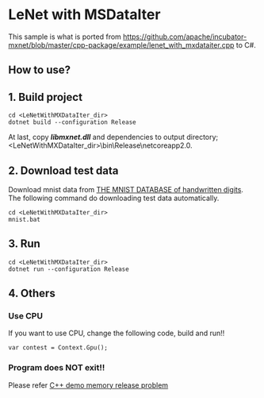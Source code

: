 ﻿# LeNet with MSDataIter

This sample is what is ported from https://github.com/apache/incubator-mxnet/blob/master/cpp-package/example/lenet_with_mxdataiter.cpp to C#.

## How to use?

## 1. Build project

````
cd <LeNetWithMXDataIter_dir>
dotnet build --configuration Release
````

At last, copy ***libmxnet.dll*** and dependencies to output directory; &lt;LeNetWithMXDataIter_dir&gt;\bin\Release\netcoreapp2.0.

## 2. Download test data

Download mnist data from [THE MNIST DATABASE of handwritten digits](http://yann.lecun.com/exdb/mnist/).</br>
The following command do downloading test data automatically.

````
cd <LeNetWithMXDataIter_dir>
mnist.bat
````

## 3. Run

````
cd <LeNetWithMXDataIter_dir>
dotnet run --configuration Release
````

## 4. Others

### Use CPU

If you want to use CPU, change the following code, build and run!!

````
var contest = Context.Gpu();
````

### Program does NOT exit!!

Please refer [C++ demo memory release problem](https://github.com/apache/incubator-mxnet/issues/7973)
